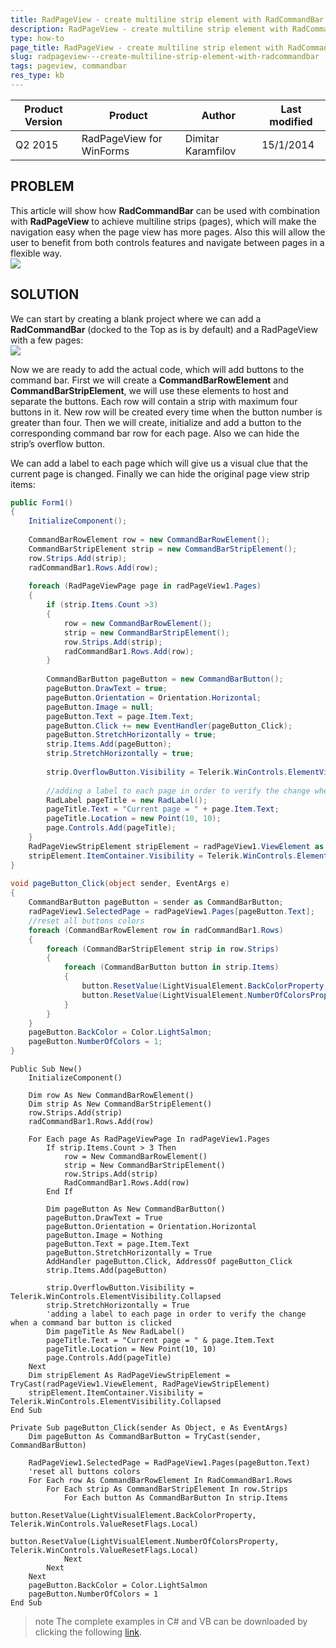 ```yaml
---
title: RadPageView - create multiline strip element with RadCommandBar
description: RadPageView - create multiline strip element with RadCommandBar. Check it now!
type: how-to
page_title: RadPageView - create multiline strip element with RadCommandBar
slug: radpageview---create-multiline-strip-element-with-radcommandbar
tags: pageview, commandbar
res_type: kb
---
```


|Product Version|Product|Author|Last modified|
|----|----|----|----|
|Q2 2015|RadPageView for WinForms|Dimitar Karamfilov|15/1/2014|
 

 
 
## PROBLEM  
   
This article will show how **RadCommandBar** can be used with combination with **RadPageView** to achieve multiline strips (pages), which will make the navigation easy when the page view has more pages. Also this will allow the user to benefit from both controls features and navigate between pages in a flexible way.  
![](images/create-multiline-strip-element-with-radcommandbar001.png)  
   
## SOLUTION
   
We can start by creating a blank project where we can add a **RadCommandBar** (docked to the Top as is by default) and a RadPageView with a few pages:   
![](images/create-multiline-strip-element-with-radcommandbar002.png)  
   
Now we are ready to add the actual code, which will add buttons to the command bar. First we will create a **CommandBarRowElement** and **CommandBarStripElement**, we will use these elements to host and separate the buttons. Each row will contain a strip with maximum four buttons in it. New row will be created every time when the button number is greater than four. Then we will create, initialize and add a button to the corresponding command bar row for each page. Also we can hide the strip’s overflow button.  
   
We can add a label to each page which will give us a visual clue that the current page is changed. Finally we can hide the original page view strip items:  


````C#
public Form1()
{
    InitializeComponent();
   
    CommandBarRowElement row = new CommandBarRowElement();
    CommandBarStripElement strip = new CommandBarStripElement();
    row.Strips.Add(strip);
    radCommandBar1.Rows.Add(row);
 
    foreach (RadPageViewPage page in radPageView1.Pages)
    {
        if (strip.Items.Count >3)
        {
            row = new CommandBarRowElement();
            strip = new CommandBarStripElement();
            row.Strips.Add(strip);
            radCommandBar1.Rows.Add(row);
        }
 
        CommandBarButton pageButton = new CommandBarButton();
        pageButton.DrawText = true;
        pageButton.Orientation = Orientation.Horizontal;
        pageButton.Image = null;
        pageButton.Text = page.Item.Text;
        pageButton.Click += new EventHandler(pageButton_Click);
        pageButton.StretchHorizontally = true;
        strip.Items.Add(pageButton);
        strip.StretchHorizontally = true;
         
        strip.OverflowButton.Visibility = Telerik.WinControls.ElementVisibility.Collapsed;
 
        //adding a label to each page in order to verify the change when a command bar button is clicked
        RadLabel pageTitle = new RadLabel();
        pageTitle.Text = "Current page = " + page.Item.Text;
        pageTitle.Location = new Point(10, 10);
        page.Controls.Add(pageTitle);
    }
    RadPageViewStripElement stripElement = radPageView1.ViewElement as RadPageViewStripElement;
    stripElement.ItemContainer.Visibility = Telerik.WinControls.ElementVisibility.Collapsed;
}
 
void pageButton_Click(object sender, EventArgs e)
{
    CommandBarButton pageButton = sender as CommandBarButton;
    radPageView1.SelectedPage = radPageView1.Pages[pageButton.Text];
    //reset all buttons colors
    foreach (CommandBarRowElement row in radCommandBar1.Rows)
    {
        foreach (CommandBarStripElement strip in row.Strips)
        {
            foreach (CommandBarButton button in strip.Items)
            {
                button.ResetValue(LightVisualElement.BackColorProperty, Telerik.WinControls.ValueResetFlags.Local);
                button.ResetValue(LightVisualElement.NumberOfColorsProperty, Telerik.WinControls.ValueResetFlags.Local);
            }
        }
    }
    pageButton.BackColor = Color.LightSalmon;
    pageButton.NumberOfColors = 1;
}


````
````VB.NET
Public Sub New()
    InitializeComponent()
     
    Dim row As New CommandBarRowElement()
    Dim strip As New CommandBarStripElement()
    row.Strips.Add(strip)
    radCommandBar1.Rows.Add(row)
 
    For Each page As RadPageViewPage In radPageView1.Pages
        If strip.Items.Count > 3 Then
            row = New CommandBarRowElement()
            strip = New CommandBarStripElement()
            row.Strips.Add(strip)
            RadCommandBar1.Rows.Add(row)
        End If
 
        Dim pageButton As New CommandBarButton()
        pageButton.DrawText = True
        pageButton.Orientation = Orientation.Horizontal
        pageButton.Image = Nothing
        pageButton.Text = page.Item.Text
        pageButton.StretchHorizontally = True
        AddHandler pageButton.Click, AddressOf pageButton_Click
        strip.Items.Add(pageButton)
 
        strip.OverflowButton.Visibility = Telerik.WinControls.ElementVisibility.Collapsed
        strip.StretchHorizontally = True
        'adding a label to each page in order to verify the change when a command bar button is clicked
        Dim pageTitle As New RadLabel()
        pageTitle.Text = "Current page = " & page.Item.Text
        pageTitle.Location = New Point(10, 10)
        page.Controls.Add(pageTitle)
    Next
    Dim stripElement As RadPageViewStripElement = TryCast(radPageView1.ViewElement, RadPageViewStripElement)
    stripElement.ItemContainer.Visibility = Telerik.WinControls.ElementVisibility.Collapsed
End Sub
 
Private Sub pageButton_Click(sender As Object, e As EventArgs)
    Dim pageButton As CommandBarButton = TryCast(sender, CommandBarButton)
 
    RadPageView1.SelectedPage = RadPageView1.Pages(pageButton.Text)
    'reset all buttons colors
    For Each row As CommandBarRowElement In RadCommandBar1.Rows
        For Each strip As CommandBarStripElement In row.Strips
            For Each button As CommandBarButton In strip.Items
                button.ResetValue(LightVisualElement.BackColorProperty, Telerik.WinControls.ValueResetFlags.Local)
                button.ResetValue(LightVisualElement.NumberOfColorsProperty, Telerik.WinControls.ValueResetFlags.Local)
            Next
        Next
    Next
    pageButton.BackColor = Color.LightSalmon
    pageButton.NumberOfColors = 1
End Sub

````

>note The complete examples in C# and VB can be downloaded by clicking the following [link](https://github.com/telerik/winforms-sdk/tree/master/PageView/MultilinePageView).

